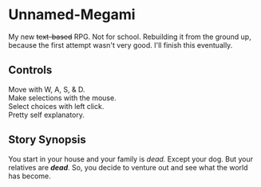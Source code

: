 # Unnamed-Megami
My new ~~text-based~~ RPG. Not for school. Rebuilding it from the ground up, because the first attempt wasn't very good.
I'll finish this eventually.
## Controls
Move with W, A, S, & D.
<br>Make selections with the mouse.
<br>Select choices with left click.<br>
Pretty self explanatory.
## Story Synopsis
You start in your house and your family is *dead.* Except your dog. But your relatives are ***dead***. So, you decide to venture out and see what the world has become.